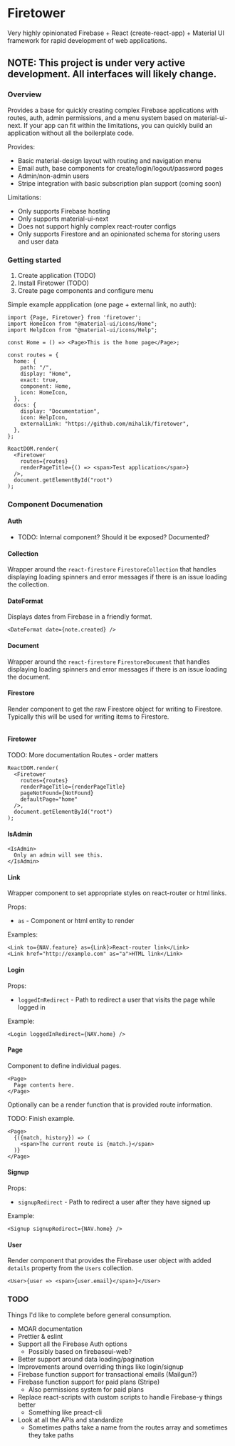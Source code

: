 # Firetower

Very highly opinionated Firebase + React (create-react-app) + Material UI framework for rapid development of web applications.

## NOTE: This project is under very active development. All interfaces will likely change.

### Overview

Provides a base for quickly creating complex Firebase applications with routes, auth, admin permissions, and a menu system based on material-ui-next. If your app can fit within the limitations, you can quickly build an application without all the boilerplate code.

Provides:

* Basic material-design layout with routing and navigation menu
* Email auth, base components for create/login/logout/password pages
* Admin/non-admin users
* Stripe integration with basic subscription plan support (coming soon)

Limitations:

* Only supports Firebase hosting
* Only supports material-ui-next
* Does not support highly complex react-router configs
* Only supports Firestore and an opinionated schema for storing users and user data

### Getting started

1.  Create application (TODO)
2.  Install Firetower (TODO)
3.  Create page components and configure menu

Simple example appplication (one page + external link, no auth):

```
import {Page, Firetower} from 'firetower';
import HomeIcon from "@material-ui/icons/Home";
import HelpIcon from "@material-ui/icons/Help";

const Home = () => <Page>This is the home page</Page>;

const routes = {
  home: {
    path: "/",
    display: "Home",
    exact: true,
    component: Home,
    icon: HomeIcon,
  },
  docs: {
    display: "Documentation",
    icon: HelpIcon,
    externalLink: "https://github.com/mihalik/firetower",
  },
};

ReactDOM.render(
  <Firetower
    routes={routes}
    renderPageTitle={() => <span>Test application</span>}
  />,
  document.getElementById("root")
);
```

### Component Documenation

#### Auth

* TODO: Internal component? Should it be exposed? Documented?

#### Collection

Wrapper around the `react-firestore` `FirestoreCollection` that handles displaying loading spinners and error messages if there is an issue loading the collection.

#### DateFormat

Displays dates from Firebase in a friendly format.

```
<DateFormat date={note.created} />
```

#### Document

Wrapper around the `react-firestore` `FirestoreDocument` that handles displaying loading spinners and error messages if there is an issue loading the document.

#### Firestore

Render component to get the raw Firestore object for writing to Firestore. Typically this will be used for writing items to Firestore.

```
```

#### Firetower

TODO: More documentation
Routes - order matters

```
ReactDOM.render(
  <Firetower
    routes={routes}
    renderPageTitle={renderPageTitle}
    pageNotFound={NotFound}
    defaultPage="home"
  />,
  document.getElementById("root")
);
```

#### IsAdmin

```
<IsAdmin>
  Only an admin will see this.
</IsAdmin>
```

#### Link

Wrapper component to set appropriate styles on react-router or html links.

Props:

* `as` - Component or html entity to render

Examples:

```
<Link to={NAV.feature} as={Link}>React-router link</Link>
<Link href="http://example.com" as="a">HTML link</Link>
```

#### Login

Props:

* `loggedInRedirect` - Path to redirect a user that visits the page while logged in

Example:

```
<Login loggedInRedirect={NAV.home} />
```

#### Page

Component to define individual pages.  

```
<Page>
  Page contents here.
</Page>
```

Optionally can be a render function that is provided route information.

TODO: Finish example.

```
<Page>
  {({match, history}) => (
    <span>The current route is {match.}</span>
  )}
</Page>
```

#### Signup

Props:

* `signupRedirect` - Path to redirect a user after they have signed up

Example:

```
<Signup signupRedirect={NAV.home} />
```

#### User

Render component that provides the Firebase user object with added `details` property from the `Users` collection.

```
<User>{user => <span>{user.email}</span>}</User>
```

### TODO

Things I'd like to complete before general consumption.

* MOAR documentation
* Prettier & eslint
* Support all the Firebase Auth options
  * Possibly based on firebaseui-web?
* Better support around data loading/pagination
* Improvements around overriding things like login/signup
* Firebase function support for transactional emails (Mailgun?)
* Firebase function support for paid plans (Stripe)
  * Also permissions system for paid plans
* Replace react-scripts with custom scripts to handle Firebase-y things better
  * Something like preact-cli
* Look at all the APIs and standardize
  * Sometimes paths take a name from the routes array and sometimes they take paths
